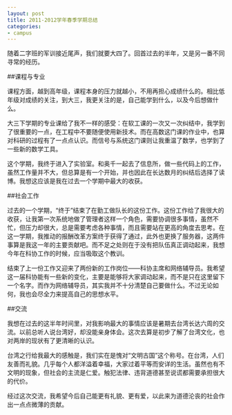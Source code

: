 ```yaml
---
layout: post
title: 2011-2012学年春季学期总结
categories:
- campus
---
```

随着二字班的军训接近尾声，我们就要大四了。回首过去的半年，又是另一番不同寻常的经历。

##课程与专业

课程方面，越到高年级，课程本身的压力就越小，不用再担心成绩什么的。相比低年级对成绩的关注，到大三，我更关注的是，自己能学到什么，以及今后想做什么。

大三下学期的专业课给了我不一样的感受：在软工课的一次又一次纠结中，我学到了很重要的一点，在工程中不要随便使用新技术。而在高数这门课的作业中，也算对科研的过程有了一点点认识。而信号与系统这门课则让我重温了数学，也学到了一些新的数学工具。

这个学期，我终于进入了实验室。和奥千一起去了信息所，做一些代码上的工作，虽然工作量并不大，但总算是有一个开始，并也因此在长达数月的纠结后选择了读博。我想这应该是我在过去一个学期中最大的收获。

##社会工作

过去的一个学期，“终于”结束了在勤工做队长的这份工作。这份工作给了我很大的收获，让我第一次系统地做了管理者这样一个角色，需要协调很多事情，虽然不忙，但压力却很大，总是需要考虑各种事情，而且需要站在更高的角度去思考。在这一学期，我推动的报酬改革方案终于获得了通过，此外也更换了服务器，这两件事算是我这一年的主要贡献吧。而不足之处则在于没有把队伍真正调动起来，我想今年在科协工作的时候，应当吸取这个教训。

结束了上一份工作又迎来了两份新的工作岗位——科协主席和网络辅导员。我希望这一届科协能有一些新的变化，主要是能够将大家调动起来，而不是只在这里留下一个名字。而作为网络辅导员，其实我并不十分清楚自己要做什么。不过无论如何，我也会尽全力来提高自己的思想水平。

##交流

我想在过去的这半年时间里，对我影响最大的事情应该是暑期去台湾长达六周的交流。以前总听人说台湾好，却没能亲身体会。这次去算是初步了解了台湾文化，也对两岸的现状有了更清晰的认识。

台湾之行给我最大的感触是，我们实在是愧对“文明古国”这个称号。在台湾，人们友善而礼貌。几乎每个人都洋溢着幸福，大家过着平等而安详的生活。虽然也有不文明的现象，但社会的主流是仁爱。触犯法律、违背道德甚至说谎都需要承担很大的代价。

经过这次交流，我希望今后自己能更有礼貌、更有爱，以此来为道德沦丧的社会作出一点点微薄的贡献。